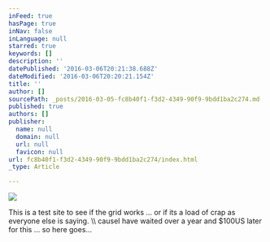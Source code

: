 ```yaml
---
inFeed: true
hasPage: true
inNav: false
inLanguage: null
starred: true
keywords: []
description: ''
datePublished: '2016-03-06T20:21:38.688Z'
dateModified: '2016-03-06T20:20:21.154Z'
title: ''
author: []
sourcePath: _posts/2016-03-05-fc8b40f1-f3d2-4349-90f9-9bdd1ba2c274.md
published: true
authors: []
publisher:
  name: null
  domain: null
  url: null
  favicon: null
url: fc8b40f1-f3d2-4349-90f9-9bdd1ba2c274/index.html
_type: Article

---
```

![](https://the-grid-user-content.s3-us-west-2.amazonaws.com/7cc97abc-3137-428c-b01d-b81b0f93c16e.jpg)

This is a test site to see if the grid works ... or if its a load of crap as everyone else is saying. \\\\ causeI have waited over a year and $100US later for this ... so here goes...